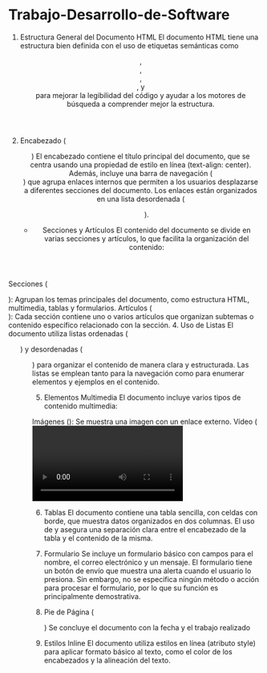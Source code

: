 # Trabajo-Desarrollo-de-Software
1. Estructura General del Documento HTML
El documento HTML tiene una estructura bien definida con el uso de etiquetas semánticas como <header>, <nav>, <section>, <article>, y <footer> para mejorar la legibilidad del código y ayudar a los motores de búsqueda a comprender mejor la estructura.

2. Encabezado (<header>)
El encabezado contiene el título principal del documento, que se centra usando una propiedad de estilo en línea (text-align: center). Además, incluye una barra de navegación (<nav>) que agrupa enlaces internos que permiten a los usuarios desplazarse a diferentes secciones del documento. Los enlaces están organizados en una lista desordenada (<ul>).

3. Secciones y Artículos
El contenido del documento se divide en varias secciones y artículos, lo que facilita la organización del contenido:

Secciones (<section>): Agrupan los temas principales del documento, como estructura HTML, multimedia, tablas y formularios.
Artículos (<article>): Cada sección contiene uno o varios artículos que organizan subtemas o contenido específico relacionado con la sección.
4. Uso de Listas
El documento utiliza listas ordenadas (<ol>) y desordenadas (<ul>) para organizar el contenido de manera clara y estructurada. Las listas se emplean tanto para la navegación como para enumerar elementos y ejemplos en el contenido.

5. Elementos Multimedia
El documento incluye varios tipos de contenido multimedia:

Imágenes (<img>): Se muestra una imagen con un enlace externo.
Vídeo (<video>): Se incluye un vídeo que permite controles de reproducción.
Audio (<audio>): Se incluye un archivo de audio que también permite controles de reproducción.

6. Tablas
El documento contiene una tabla sencilla, con celdas con borde, que muestra datos organizados en dos columnas. El uso de <thead> y <tbody> asegura una separación clara entre el encabezado de la tabla y el contenido de la misma.

7. Formulario
Se incluye un formulario básico con campos para el nombre, el correo electrónico y un mensaje. El formulario tiene un botón de envío que muestra una alerta cuando el usuario lo presiona. Sin embargo, no se especifica ningún método o acción para procesar el formulario, por lo que su función es principalmente demostrativa.

9. Pie de Página (<footer>)
Se concluye el documento con la fecha y el trabajo realizado

10. Estilos Inline
El documento utiliza estilos en línea (atributo style) para aplicar formato básico al texto, como el color de los encabezados y la alineación del texto.

